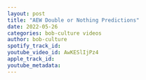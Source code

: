 ```yaml
---
layout: post
title: "AEW Double or Nothing Predictions"
date: 2022-05-26
categories: bob-culture videos
author: bob-culture
spotify_track_id: 
youtube_video_id: AwKESlIjPz4
apple_track_id: 
youtube_metadata: 
---
```

